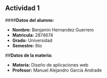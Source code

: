 ## Actividad 1

####**Datos del alumno:**

- **Nombre:** Benjamin Hernandez Guerrero
- **Matricula:** 2874674
- **Grado:** Universidad
- **Semestre:** 6to

##**Datos de la materia:**
- **Materia:** Diseño de aplicaciones web
- **Profesor:** Manuel Alejandro García Andrade
